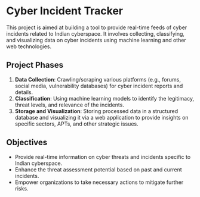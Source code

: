 # Cyber Incident Tracker

This project is aimed at building a tool to provide real-time feeds of cyber incidents related to Indian cyberspace. It involves collecting, classifying, and visualizing data on cyber incidents using machine learning and other web technologies.

## Project Phases

1. **Data Collection**: Crawling/scraping various platforms (e.g., forums, social media, vulnerability databases) for cyber incident reports and details.
2. **Classification**: Using machine learning models to identify the legitimacy, threat levels, and relevance of the incidents.
3. **Storage and Visualization**: Storing processed data in a structured database and visualizing it via a web application to provide insights on specific sectors, APTs, and other strategic issues.

## Objectives

- Provide real-time information on cyber threats and incidents specific to Indian cyberspace.
- Enhance the threat assessment potential based on past and current incidents.
- Empower organizations to take necessary actions to mitigate further risks.

